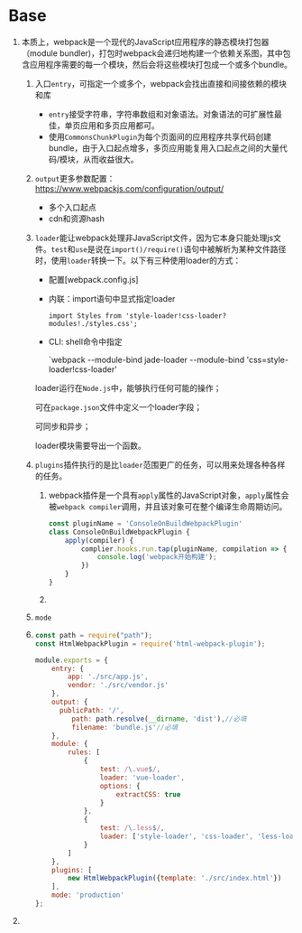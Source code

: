 # Base

1. 本质上，webpack是一个现代的JavaScript应用程序的静态模块打包器（module bundler)，打包时webpack会递归地构建一个依赖关系图，其中包含应用程序需要的每一个模块，然后会将这些模块打包成一个或多个bundle。

   1. 入口`entry`，可指定一个或多个，webpack会找出直接和间接依赖的模块和库

      - `entry`接受字符串，字符串数组和对象语法。对象语法的可扩展性最佳，单页应用和多页应用都可。
      - 使用`CommonsChunkPlugin`为每个页面间的应用程序共享代码创建bundle，由于入口起点增多，多页应用能复用入口起点之间的大量代码/模块，从而收益很大。

   2. `output`更多参数配置：<https://www.webpackjs.com/configuration/output/>

      - 多个入口起点
      - cdn和资源hash

   3. `loader`能让webpack处理非JavaScript文件，因为它本身只能处理js文件。`test`和`use`是说在`import()/require()`语句中被解析为某种文件路径时，使用`loader`转换一下。以下有三种使用loader的方式：

      - 配置[webpack.config.js]

      - 内联：import语句中显式指定loader

        `import Styles from 'style-loader!css-loader?modules!./styles.css';`

      - CLI: shell命令中指定

        `webpack --module-bind jade-loader --module-bind 'css=style-loader!css-loader'

      loader运行在`Node.js`中，能够执行任何可能的操作；

      可在`package.json`文件中定义一个loader字段；

      可同步和异步；

      loader模块需要导出一个函数。

   4. `plugins`插件执行的是比`loader`范围更广的任务，可以用来处理各种各样的任务。

      1. webpack插件是一个具有`apply`属性的JavaScript对象，`apply`属性会被`webpack compiler`调用，并且该对象可在整个编译生命周期访问。

         ```javascript
         const pluginName = 'ConsoleOnBuildWebpackPlugin'
         class ConsoleOnBuildWebpackPlugin {
             apply(compiler) {
                 complier.hooks.run.tap(pluginName, compilation => {
                     console.log('webpack开始构建');
                 })
             }
         }
         ```

      2. 

   5. `mode`

   6. ```javascript
      const path = require("path");
      const HtmlWebpackPlugin = require('html-webpack-plugin');
      
      module.exports = {
          entry: {
              app: './src/app.js',
              vendor: './src/vendor.js'
          },
          output: {
      		publicPath: '/',
               path: path.resolve(__dirname, 'dist'),//必填
               filename: 'bundle.js'//必填
          },
          module: {
              rules: [
                  {
                      test: /\.vue$/,
                      loader: 'vue-loader',
                      options: {
                          extractCSS: true
                      }
                  },
                  {
                      test: /\.less$/,
                      loader: ['style-loader', 'css-loader', 'less-loader']//注意顺序
                  }
              ]
          },
          plugins: [
              new HtmlWebpackPlugin({template: './src/index.html'})
          ],
          mode: 'production'
      };
      ```

2. 